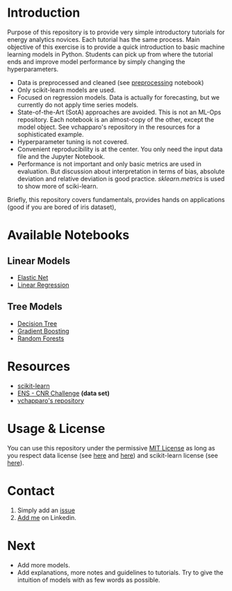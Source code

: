 # Introduction

Purpose of this repository is to provide very simple introductory tutorials for energy analytics novices. Each tutorial has the same process. Main objective of this exercise is to provide a quick introduction to basic machine learning models in Python. Students can pick up from where the tutorial ends and improve model performance by simply changing the hyperparameters.

+ Data is preprocessed and cleaned (see [preprocessing](https://github.com/berkorbay/wind-tutorial/blob/main/preprocessing_cnr.ipynb) notebook)
+ Only scikit-learn models are used.
+ Focused on regression models. Data is actually for forecasting, but we currently do not apply time series models.
+ State-of-the-Art (SotA) approaches are avoided. This is not an ML-Ops repository. Each notebook is an almost-copy of the other, except the model object. See vchapparo's repository in the resources for a sophisticated example.
+ Hyperparameter tuning is not covered.
+ Convenient reproducibility is at the center. You only need the input data file and the Jupyter Notebook.
+ Performance is not important and only basic metrics are used in evaluation. But discussion about interpretation in terms of bias, absolute deviation and relative deviation is good practice. *sklearn.metrics* is used to show more of sciki-learn.

Briefly, this repository covers fundamentals, provides hands on applications (good if you are bored of iris dataset), 

# Available Notebooks

## Linear Models
+ [Elastic Net](https://github.com/berkorbay/wind-tutorial/blob/main/sklearn_ElasticNet.ipynb)
+ [Linear Regression](https://github.com/berkorbay/wind-tutorial/blob/main/sklearn_linearRegression.ipynb)

## Tree Models
+ [Decision Tree](https://github.com/berkorbay/wind-tutorial/blob/main/sklearn_DecisionTree.ipynb)
+ [Gradient Boosting](https://github.com/berkorbay/wind-tutorial/blob/main/sklearn_GradientBoostingRegressor.ipynb)
+ [Random Forests](https://github.com/berkorbay/wind-tutorial/blob/main/sklearn_randomForest.ipynb)

# Resources

+ [scikit-learn](https://scikit-learn.org)
+ [ENS - CNR Challenge](https://challengedata.ens.fr/challenges/34) **(data set)**
+ [vchapparo's repository](https://github.com/vchaparro/wind-power-forecasting)

# Usage & License

You can use this repository under the permissive [MIT License](https://github.com/berkorbay/wind-tutorial/blob/main/LICENSE) as long as you respect data license (see [here](https://challengedata.ens.fr/terms_of_use) and [here](https://www.etalab.gouv.fr/licence-ouverte-open-licence)) and scikit-learn license (see [here](https://github.com/scikit-learn/scikit-learn/blob/main/COPYING)).

# Contact

1. Simply add an [issue](https://github.com/berkorbay/wind-tutorial/issues?q=is%3Aissue+is%3Aopen+sort%3Aupdated-desc)
2. [Add me](https://www.linkedin.com/in/berkorbay/) on Linkedin.

# Next

+ Add more models.
+ Add explanations, more notes and guidelines to tutorials. Try to give the intuition of models with as few words as possible.

